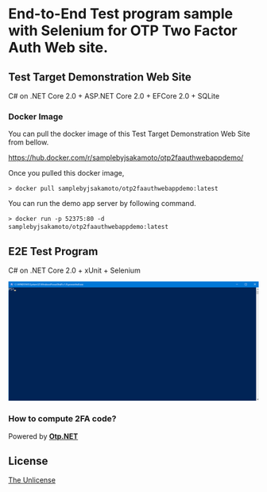 # End-to-End Test program sample with Selenium for OTP Two Factor Auth Web site. 

## Test Target Demonstration Web Site

C# on .NET Core 2.0 + ASP.NET Core 2.0 + EFCore 2.0 + SQLite

### Docker Image

You can pull the docker image of this Test Target Demonstration Web Site from bellow.

https://hub.docker.com/r/samplebyjsakamoto/otp2faauthwebappdemo/

Once you pulled this docker image,

```shell
> docker pull samplebyjsakamoto/otp2faauthwebappdemo:latest
```

You can run the demo app server by following command.

```shell
> docker run -p 52375:80 -d samplebyjsakamoto/otp2faauthwebappdemo:latest
```

## E2E Test Program

C# on .NET Core 2.0 + xUnit + Selenium

![demo](.asset/movie001.gif)

### How to compute 2FA code?

Powered by **[Otp.NET](https://www.nuget.org/packages/Otp.NET/)** 


## License

[The Unlicense](LICENSE)
